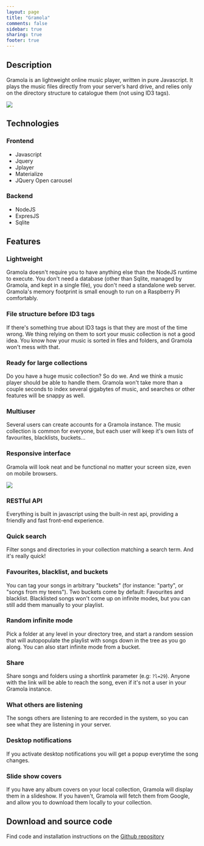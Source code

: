 ```yaml
---
layout: page
title: "Gramola"
comments: false
sidebar: true
sharing: true
footer: true
---
```


## Description

Gramola is an lightweight online music player, written in pure Javascript.
It plays the music files directly from your server’s hard drive,
and relies only on the directory structure to catalogue them
(not using ID3 tags).

<img src="https://farm2.staticflickr.com/1513/24000467331_46d15821da_b_d.jpg" class="screenshot" />

## Technologies

### Frontend

* Javascript
* Jquery
* Jplayer
* Materialize
* JQuery Open carousel

### Backend

* NodeJS
* ExpresJS
* Sqlite

## Features

### Lightweight

Gramola doesn't require you to have anything else than the NodeJS runtime
to execute. You don't need a database (other than Sqlite, managed by Gramola,
and kept in a single file), you don't need a standalone web server. Gramola's
memory footprint is small enough to run on a Raspberry Pi comfortably.

### File structure before ID3 tags

If there's something true about ID3 tags is that they are most of the time
wrong. We thing relying on them to sort your music collection is not a good
idea. You know how your music is sorted in files and folders, and Gramola
won't mess with that.

### Ready for large collections

Do you have a huge music collection? So do we. And we think a music player
should be able to handle them. Gramola won't take more than a couple seconds
to index several gigabytes of music, and searches or other features will
be snappy as well.

### Multiuser

Several users can create accounts for a Gramola instance. The music
collection is common for everyone, but each user will keep it's own lists
of favourites, blacklists, buckets...

### Responsive interface

Gramola will look neat and be functional no matter your screen size,
even on mobile browsers.

<img src="https://farm6.staticflickr.com/5823/23715269479_f08a124a5f_b_d.jpg" class="screenshot" />

### RESTful API

Everything is built in javascript using the built-in rest api,
providing a friendly and fast front-end experience.

### Quick search

Filter songs and directories in your collection matching a search term.
And it's really quick!

### Favourites, blacklist, and buckets

You can tag your songs in arbitrary "buckets" (for instance:
"party", or "songs from my teens"). Two buckets come by default: Favourites
and blacklist. Blacklisted songs won't come up on infinite modes, but you
can still add them manually to your playlist.

### Random infinite mode

Pick a folder at any level in your directory tree, and start a random
session that will autopopulate the playlist with songs down in the tree as you
go along. You can also start infinite mode from a bucket.

### Share

Share songs and folders using a shortlink parameter (e.g: `?l=29`).
Anyone with the link will be able to reach the song, even if it's not a
user in your Gramola instance.

### What others are listening

The songs others are listening to are recorded in the system,
so you can see what they are listening in your server.

### Desktop notifications

If you activate desktop notifications you will get a popup everytime
the song changes.

### Slide show covers

If you have any album covers on your local collection, Gramola will
display them in a slideshow. If you haven't, Gramola will fetch them
from Google, and allow you to download them locally to your collection.

## Download and source code

Find code and installation instructions on the
[Github repository](https://github.com/coconauts/gramola)
